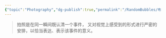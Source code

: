 ```yaml
---
{"topic":"Photography","dg-publish":true,"permalink":"/RandomBubbles/布列松/","dgPassFrontmatter":true,"noteIcon":""}
---
```


> 拍照是在同一瞬间既认清一个事件， 又对视觉上感受到的形式进行严密的安排，以恰当表达、表示该事件的意义。